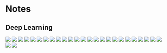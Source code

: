 # Notes

## Deep Learning

<img src="https://github.com/ijoseff/Notes/blob/master/Deeplearning.ai/Deep%20Learning%20Notes-01.jpg?raw=true" />

<img src="https://github.com/ijoseff/Notes/blob/master/Deeplearning.ai/Deep%20Learning%20Notes-02.jpg?raw=true" />

<img src="https://github.com/ijoseff/Notes/blob/master/Deeplearning.ai/Deep%20Learning%20Notes-03.jpg?raw=true" />

<img src="https://github.com/ijoseff/Notes/blob/master/Deeplearning.ai/Deep%20Learning%20Notes-04.jpg?raw=true" />

<img src="https://github.com/ijoseff/Notes/blob/master/Deeplearning.ai/Deep%20Learning%20Notes-05.jpg?raw=true" />

<img src="https://github.com/ijoseff/Notes/blob/master/Deeplearning.ai/Deep%20Learning%20Notes-06.jpg?raw=true" />

<img src="https://github.com/ijoseff/Notes/blob/master/Deeplearning.ai/Deep%20Learning%20Notes-07.jpg?raw=true" />

<img src="https://github.com/ijoseff/Notes/blob/master/Deeplearning.ai/Deep%20Learning%20Notes-08.jpg?raw=true" />

<img src="https://github.com/ijoseff/Notes/blob/master/Deeplearning.ai/Deep%20Learning%20Notes-09.jpg?raw=true" />

<img src="https://github.com/ijoseff/Notes/blob/master/Deeplearning.ai/Deep%20Learning%20Notes-10.jpg?raw=true" />

<img src="https://github.com/ijoseff/Notes/blob/master/Deeplearning.ai/Deep%20Learning%20Notes-11.jpg?raw=true" />

<img src="https://github.com/ijoseff/Notes/blob/master/Deeplearning.ai/Deep%20Learning%20Notes-13.jpg?raw=true" />

<img src="https://github.com/ijoseff/Notes/blob/master/Deeplearning.ai/Deep%20Learning%20Notes-14.jpg?raw=true" />

<img src="https://github.com/ijoseff/Notes/blob/master/Deeplearning.ai/Deep%20Learning%20Notes-15.jpg?raw=true" />

<img src="https://github.com/ijoseff/Notes/blob/master/Deeplearning.ai/Deep%20Learning%20Notes-16.jpg?raw=true" />

<img src="https://github.com/ijoseff/Notes/blob/master/Deeplearning.ai/Deep%20Learning%20Notes-17.jpg?raw=true" />

<img src="https://github.com/ijoseff/Notes/blob/master/Deeplearning.ai/Deep%20Learning%20Notes-18.jpg?raw=true" />

<img src="https://github.com/ijoseff/Notes/blob/master/Deeplearning.ai/Deep%20Learning%20Notes-19.jpg?raw=true" />

<img src="https://github.com/ijoseff/Notes/blob/master/Deeplearning.ai/Deep%20Learning%20Notes-20.jpg?raw=true" />

<img src="https://github.com/ijoseff/Notes/blob/master/Deeplearning.ai/Deep%20Learning%20Notes-21.jpg?raw=true" />

<img src="https://github.com/ijoseff/Notes/blob/master/Deeplearning.ai/Deep%20Learning%20Notes-22.jpg?raw=true" />

<img src="https://github.com/ijoseff/Notes/blob/master/Deeplearning.ai/Deep%20Learning%20Notes-23.jpg?raw=true" />

<img src="https://github.com/ijoseff/Notes/blob/master/Deeplearning.ai/Deep%20Learning%20Notes-24.jpg?raw=true" />

<img src="https://github.com/ijoseff/Notes/blob/master/Deeplearning.ai/Deep%20Learning%20Notes-25.jpg?raw=true" />

<img src="https://github.com/ijoseff/Notes/blob/master/Deeplearning.ai/Deep%20Learning%20Notes-26.jpg?raw=true" />

<img src="https://github.com/ijoseff/Notes/blob/master/Deeplearning.ai/Deep%20Learning%20Notes-27.jpg?raw=true" />

<img src="https://github.com/ijoseff/Notes/blob/master/Deeplearning.ai/Deep%20Learning%20Notes-28.jpg?raw=true" />

